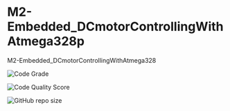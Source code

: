 # M2-Embedded_DCmotorControllingWithAtmega328p
M2-Embedded_DCmotorControllingWithAtmega328

![Code Grade](https://api.codiga.io/project/30229/status/svg)

![Code Quality Score](https://api.codiga.io/project/30229/score/svg)
 
![GitHub repo size](https://img.shields.io/github/repo-size/Rohitpatil2000/M2-Embedded_DCmotorControllingWithAtmega328p)
